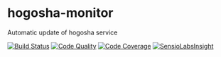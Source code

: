 # hogosha-monitor
Automatic update of hogosha service

[![Build Status](https://img.shields.io/travis/hogosha/monitor.svg?branch=master&style=flat-square)](https://travis-ci.org/hogosha/monitor) [![Code Quality](https://img.shields.io/scrutinizer/g/hogosha/monitor.svg?b=master&style=flat-square)](https://scrutinizer-ci.com/g/hogosha/monitor/?branch=master) [![Code Coverage](https://img.shields.io/coveralls/hogosha/monitor.svg?style=flat-square)](https://coveralls.io/r/hogosha/monitor) [![SensioLabsInsight](https://insight.sensiolabs.com/projects/87bbdd85-2cd8-4556-94c6-5ed9f501cf7d/mini.png)](https://insight.sensiolabs.com/projects/87bbdd85-2cd8-4556-94c6-5ed9f501cf7d)
